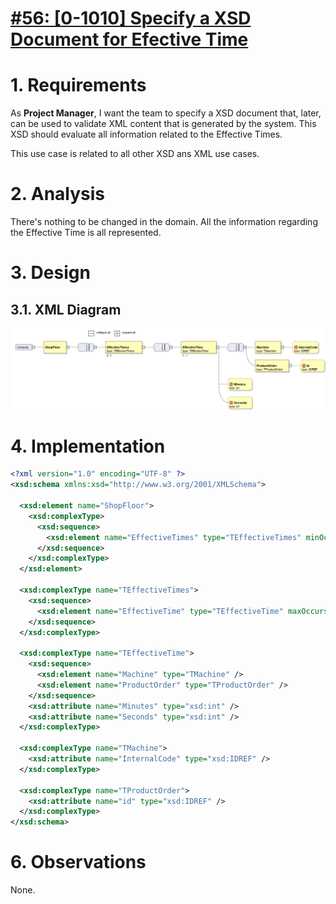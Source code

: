 # [#56: [0-1010] Specify a XSD Document for Efective Time](https://bitbucket.org/pjoliveira/lei_isep_2019_20_sem4_2db_1180573_1180715_1180723_1180712/issues/56/0-1010-specify-a-xsd-document-for-efective)

# 1. Requirements

As **Project Manager**, I want the team to specify a XSD document that, later, can be used to validate XML content that is generated by the system.
This XSD should evaluate all information related to the Effective Times.

This use case is related to all other XSD ans XML use cases.

# 2. Analysis

There's nothing to be changed in the domain. All the information regarding the Effective Time is all represented.

# 3. Design

## 3.1. XML Diagram

![](effectiveTime.png)

# 4. Implementation

```xml
<?xml version="1.0" encoding="UTF-8" ?>
<xsd:schema xmlns:xsd="http://www.w3.org/2001/XMLSchema">

  <xsd:element name="ShopFloor">
    <xsd:complexType>
      <xsd:sequence>
        <xsd:element name="EffectiveTimes" type="TEffectiveTimes" minOccurs="0" />
      </xsd:sequence>
    </xsd:complexType>
  </xsd:element>

  <xsd:complexType name="TEffectiveTimes">
    <xsd:sequence>
      <xsd:element name="EffectiveTime" type="TEffectiveTime" maxOccurs="unbounded" />
    </xsd:sequence>
  </xsd:complexType>

  <xsd:complexType name="TEffectiveTime">
    <xsd:sequence>
      <xsd:element name="Machine" type="TMachine" />
      <xsd:element name="ProductOrder" type="TProductOrder" />
    </xsd:sequence>
    <xsd:attribute name="Minutes" type="xsd:int" />
    <xsd:attribute name="Seconds" type="xsd:int" />
  </xsd:complexType>

  <xsd:complexType name="TMachine">
    <xsd:attribute name="InternalCode" type="xsd:IDREF" />
  </xsd:complexType>

  <xsd:complexType name="TProductOrder">
    <xsd:attribute name="id" type="xsd:IDREF" />
  </xsd:complexType>
</xsd:schema>
```

# 6. Observations

None.



